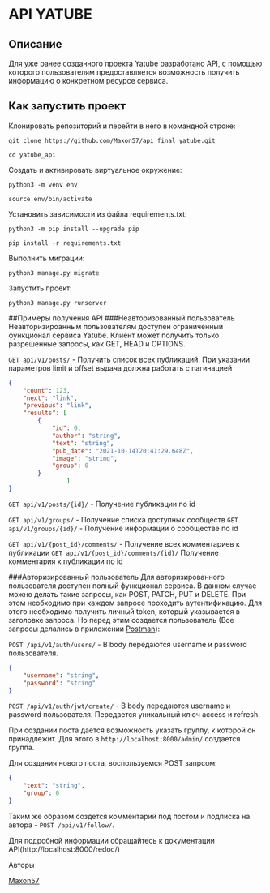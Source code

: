 # API YATUBE
## Описание
Для уже ранее созданного проекта Yatube разработано API, с помощью которого пользователям
предоставляется возможность получить информацию о конкретном ресурсе сервиса.

## Как запустить проект 

Клонировать репозиторий и перейти в него в командной строке:

```git clone https://github.com/Maxon57/api_final_yatube.git```

```cd yatube_api```

Cоздать и активировать виртуальное окружение:

```python3 -m venv env```

```source env/bin/activate```

Установить зависимости из файла requirements.txt:

```python3 -m pip install --upgrade pip```

```pip install -r requirements.txt```

Выполнить миграции:

```python3 manage.py migrate```

Запустить проект:

```python3 manage.py runserver```

##Примеры получения API
###Неавторизованный пользователь
Неавторизироанным пользователям доступен ограниченный функционал сервиса Yatube.
Клиент может получить только разрешенные запросы, как GET, HEAD и OPTIONS.

`GET api/v1/posts/` - Получить список всех публикаций.
При указании параметров limit и offset выдача должна работать с пагинацией

```JSON
{
    "count": 123,
    "next": "link",
    "previous": "link",
    "results": [
        {
            "id": 0,
            "author": "string",
            "text": "string",
            "pub_date": "2021-10-14T20:41:29.648Z",
            "image": "string",
            "group": 0
        }
                ]
}
```
`GET api/v1/posts/{id}/` - Получение публикации по id

`GET api/v1/groups/` - Получение списка доступных сообществ
`GET api/v1/groups/{id}/` - Получение информации о сообществе по id

`GET api/v1/{post_id}/comments/` - Получение всех комментариев к публикации
`GET api/v1/{post_id}/comments/{id}/` Получение комментария к публикации по id

###Авторизированный пользователь
Для авторизированного пользователя доступен полный функционал сервиса. В данном случае
можно делать такие запросы, как POST, PATCH, PUT и DELETE. При этом необходимо при каждом
запросе проходить аутентификацию. Для этого необходимо получить личный token, 
который указывается в заголовке запроса. Но перед этим создается пользователь
(Все запросы делались в приложении [Postman](https://www.postman.com/)):

`POST /api/v1/auth/users/` - В body передаются username и password пользователя.
```JSON
{
    "username": "string",
    "password": "string"
}
```

`POST /api/v1/auth/jwt/create/` - В body передаются username и password пользователя.
Передается уникальный ключ access и refresh.

При создании поста дается возможность указать группу, к которой он принадлежит.
Для этого в `http://localhost:8000/admin/` создается группа.  

Для создания нового поста, воспользуемся POST запрсом:
```JSON
{
    "text": "string",
    "group": 0
}
```
Таким же образом создется комментарий под постом и подписка на автора - `POST /api/v1/follow/`.

Для подробной информации обращайтесь к документации API(http://localhost:8000/redoc/)

Авторы

[Maxon57](https://github.com/Maxon57)